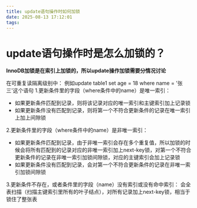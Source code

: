 ```yaml
---
title: update语句操作时如何加锁
date: 2025-08-13 17:12:01
tags:
---
```


# update语句操作时是怎么加锁的？

**InnoDB加锁是在索引上加锁的，所以update操作加锁需要分情况讨论**

在可重复读隔离级别中：
例如update table1 set age = 18 where name = '张三'这个语句
1.更新条件里的字段（where条件中的name）是唯一索引：

- 如果更新条件匹配到记录，则将该记录对应的唯一索引和主键索引加上记录锁
- 如果更新条件没有匹配到记录，则将第一个不符合更新条件的记录在唯一索引上加上间隙锁


2.更新条件里的字段（where条件中的name）是非唯一索引：
- 如果更新条件匹配到记录，由于非唯一索引会存在多个重复值，所以加锁的时候会将所有匹配到的记录对应的非唯一索引加上next-key锁，对第一个不符合更新条件的记录在非唯一索引加锁间隙锁，对应的主键索引会加上记录锁
- 如果更新条件没有匹配到记录，会对第一个不符合更新条件的记录在非唯一索引加锁间隙锁


3.更新条件不存在，或者条件里的字段（name）没有索引或没有命中索引：
会全表扫描（扫描主键索引里所有的叶子结点），对所有记录加上next-key锁，相当于锁住了整张表